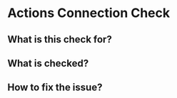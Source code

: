 
# Actions Connection Check

## What is this check for?


## What is checked?


## How to fix the issue?